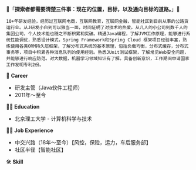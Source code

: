 👋「**探索者都需要清楚三件事：现在的位置，目标，以及通向目标的道路。**」👋

    10+年研发经验，经历过互联网电商，互联网教育，互联网金融，智能社区到目前从事的公路货运行业。从J研发小白到可以独当一面，时间证明了对技术的热爱。从几人的小公司到数千人的集团公司，个人技术能也随之不断积累和突破。精通Java编程，了解JVM工作原理，能够进行系统性能调优，熟悉设计模式，Spring Framework和Spring Cloud 框架项目经验丰富，熟练使用各类ORM持久层框架，了解分布式系统的基本原理，包括负载均衡，分布式缓存，分布式事务等，项目中积累各种消息队列的使用经验。熟悉JUnit测试框架，了解常见Web安全问题，并能够进行响应防范。对大数据，机器学习领域知识有了解。具备创新意识，工作期间申请国家工作发明专利2份。

🔭 **Career**
- 研发主管（Java软件工程师）
- 2011年～至今

👨‍🎓 **Education**
- 北京理工大学 - 计算机科学与技术

👨‍💻 **Job Experience**
- 中交兴路（18年～至今）【风控，保险，运力，车后服务部】
- 社区半径【智能社区】

🛠 **Skill**
